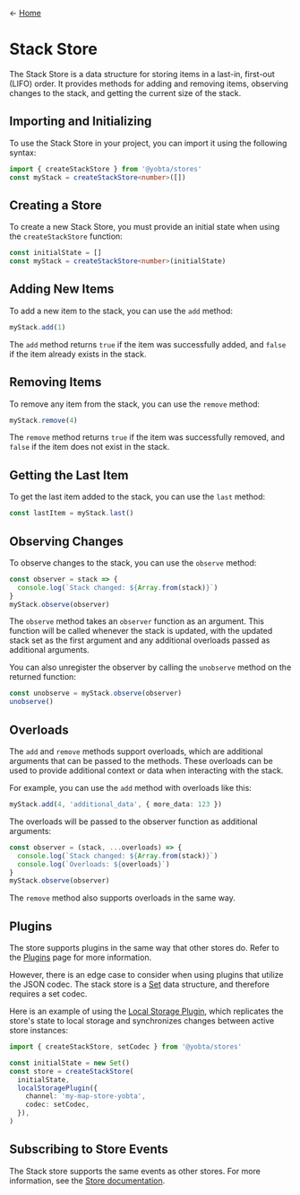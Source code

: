 &larr; [Home](../../../README.md)

# Stack Store

The Stack Store is a data structure for storing items in a last-in, first-out (LIFO) order. It provides methods for adding and removing items, observing changes to the stack, and getting the current size of the stack.

## Importing and Initializing

To use the Stack Store in your project, you can import it using the following syntax:

```ts
import { createStackStore } from '@yobta/stores'
const myStack = createStackStore<number>([])
```

## Creating a Store

To create a new Stack Store, you must provide an initial state when using the `createStackStore` function:

```ts
const initialState = []
const myStack = createStackStore<number>(initialState)
```

## Adding New Items

To add a new item to the stack, you can use the `add` method:

```ts
myStack.add(1)
```

The `add` method returns `true` if the item was successfully added, and `false` if the item already exists in the stack.

## Removing Items

To remove any item from the stack, you can use the `remove` method:

```ts
myStack.remove(4)
```

The `remove` method returns `true` if the item was successfully removed, and `false` if the item does not exist in the stack.

## Getting the Last Item

To get the last item added to the stack, you can use the `last` method:

```ts
const lastItem = myStack.last()
```

## Observing Changes

To observe changes to the stack, you can use the `observe` method:

```ts
const observer = stack => {
  console.log(`Stack changed: ${Array.from(stack)}`)
}
myStack.observe(observer)
```

The `observe` method takes an `observer` function as an argument. This function will be called whenever the stack is updated, with the updated stack set as the first argument and any additional overloads passed as additional arguments.

You can also unregister the observer by calling the `unobserve` method on the returned function:

```ts
const unobserve = myStack.observe(observer)
unobserve()
```

## Overloads

The `add` and `remove` methods support overloads, which are additional arguments that can be passed to the methods. These overloads can be used to provide additional context or data when interacting with the stack.

For example, you can use the `add` method with overloads like this:

```ts
myStack.add(4, 'additional_data', { more_data: 123 })
```

The overloads will be passed to the observer function as additional arguments:

```ts
const observer = (stack, ...overloads) => {
  console.log(`Stack changed: ${Array.from(stack)}`)
  console.log(`Overloads: ${overloads}`)
}
myStack.observe(observer)
```

The `remove` method also supports overloads in the same way.

## Plugins

The store supports plugins in the same way that other stores do. Refer to the [Plugins](../../plugins/index.md) page for more information.

However, there is an edge case to consider when using plugins that utilize the JSON codec. The stack store is a [Set](https://developer.mozilla.org/en-US/docs/Web/JavaScript/Reference/Global_Objects/Set) data structure, and therefore requires a set codec.

Here is an example of using the [Local Storage Plugin](../../plugins/localStoragePlugin/index.md), which replicates the store's state to local storage and synchronizes changes between active store instances:

```ts
import { createStackStore, setCodec } from '@yobta/stores'

const initialState = new Set()
const store = createStackStore(
  initialState,
  localStoragePlugin({
    channel: 'my-map-store-yobta',
    codec: setCodec,
  }),
)
```

## Subscribing to Store Events

The Stack store supports the same events as other stores. For more information, see the [Store documentation](../createStore/index.md).

